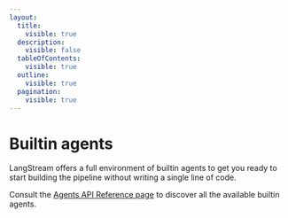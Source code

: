 ```yaml
---
layout:
  title:
    visible: true
  description:
    visible: false
  tableOfContents:
    visible: true
  outline:
    visible: true
  pagination:
    visible: true
---
```


# Builtin agents


LangStream offers a full environment of builtin agents to get you ready to start building the pipeline without writing a single line of code.

Consult the [Agents API Reference page](../building-applications/api-reference/agents.md) to discover all the available builtin agents.  

